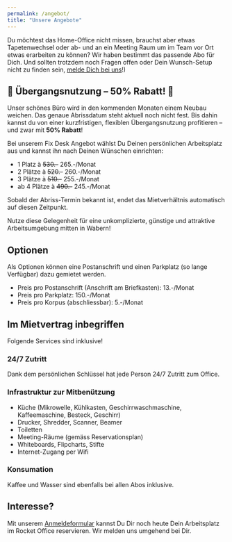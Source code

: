 ```yaml
---
permalink: /angebot/
title: "Unsere Angebote"
---
```


Du möchtest das Home-Office nicht missen, brauchst aber etwas Tapetenwechsel oder ab- und an ein Meeting Raum um im Team vor Ort etwas erarbeiten zu können? Wir haben bestimmt das passende Abo für Dich. Und sollten trotzdem noch Fragen offen oder Dein Wunsch-Setup nicht zu finden sein, [melde Dich bei uns](/kontakt/)!)

## 🚀 Übergangsnutzung – 50% Rabatt! 🚀

Unser schönes Büro wird in den kommenden Monaten einem Neubau weichen. Das genaue Abrissdatum steht aktuell noch nicht fest. Bis dahin kannst du von einer kurzfristigen, flexiblen Übergangsnutzung profitieren – und zwar mit **50% Rabatt**!

Bei unserem Fix Desk Angebot wählst Du Deinen persönlichen Arbeitsplatz aus und kannst ihn nach Deinen Wünschen einrichten:
* 1 Platz à ~~530.-~~ 265.-/Monat
* 2 Plätze à ~~520.-~~ 260.-/Monat
* 3 Plätze à ~~510.-~~ 255.-/Monat
* ab 4 Plätze à ~~490.-~~ 245.-/Monat

Sobald der Abriss-Termin bekannt ist, endet das Mietverhältnis automatisch auf diesen Zeitpunkt.

Nutze diese Gelegenheit für eine unkomplizierte, günstige und attraktive Arbeitsumgebung mitten in Wabern!

## Optionen

Als Optionen können eine Postanschrift und einen Parkplatz (so lange Verfügbar) dazu gemietet werden.

* Preis pro Postanschrift (Anschrift am Briefkasten): 13.-/Monat
* Preis pro Parkplatz: 150.-/Monat
* Preis pro Korpus (abschliessbar): 5.-/Monat

## Im Mietvertrag inbegriffen

Folgende Services sind inklusive!

### 24/7 Zutritt

Dank dem persönlichen Schlüssel hat jede Person 24/7 Zutritt zum Office.

### Infrastruktur zur Mitbenützung

* Küche (Mikrowelle, Kühlkasten, Geschirrwaschmaschine, Kaffeemaschine, Besteck, Geschirr)
* Drucker, Shredder, Scanner, Beamer
* Toiletten
* Meeting-Räume (gemäss Reservationsplan)
* Whiteboards, Flipcharts, Stifte
* Internet-Zugang per Wifi

### Konsumation

Kaffee und Wasser sind ebenfalls bei allen Abos inklusive.

## Interesse?

Mit unserem [Anmeldeformular](/anmelden/) kannst Du Dir noch heute Dein Arbeitsplatz im Rocket Office reservieren. Wir melden uns umgehend bei Dir.
